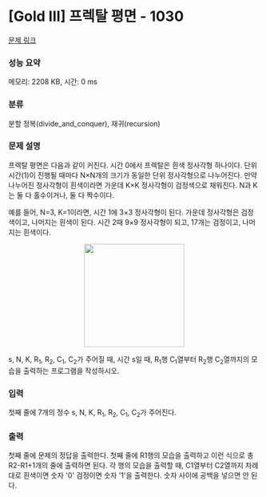 # [Gold III] 프렉탈 평면 - 1030 

[문제 링크](https://www.acmicpc.net/problem/1030) 

### 성능 요약

메모리: 2208 KB, 시간: 0 ms

### 분류

분할 정복(divide_and_conquer), 재귀(recursion)

### 문제 설명

<p>프렉탈 평면은 다음과 같이 커진다. 시간 0에서 프렉탈은 흰색 정사각형 하나이다. 단위 시간(1)이 진행될 때마다 N×N개의 크기가 동일한 단위 정사각형으로 나누어진다. 만약 나누어진 정사각형이 흰색이라면 가운데 K×K 정사각형이 검정색으로 채워진다. N과 K는 둘 다 홀수이거나, 둘 다 짝수이다.</p>

<p>예를 들어, N=3, K=1이라면, 시간 1에 3×3 정사각형이 된다. 가운데 정사각형은 검정색이고, 나머지는 흰색이 된다. 시간 2때 9×9 정사각형이 되고, 17개는 검정이고, 나머지는 흰색이다.</p>

<p style="text-align: center;"><img alt="" src="https://upload.acmicpc.net/209f7362-9252-4bb8-b40d-91e115e42cf3/-/preview/" style="width: 200px; height: 206px;"></p>

<p>s, N, K, R<sub>1</sub>, R<sub>2</sub>, C<sub>1</sub>, C<sub>2</sub>가 주어질 때, 시간 s일 때, R<sub>1</sub>행 C<sub>1</sub>열부터 R<sub>2</sub>행 C<sub>2</sub>열까지의 모습을 출력하는 프로그램을 작성하시오.</p>

### 입력 

 <p>첫째 줄에 7개의 정수 s, N, K, R<sub>1</sub>, R<sub>2</sub>, C<sub>1</sub>, C<sub>2</sub>가 주어진다.</p>

### 출력 

 <p>첫째 줄에 문제의 정답을 출력한다. 첫째 줄에 R1행의 모습을 출력하고 이런 식으로 총 R2-R1+1개의 줄에 출력하면 된다. 각 행의 모습을 출력할 때, C1열부터 C2열까지 차례대로 흰색이면 숫자 '0' 검정이면 숫자 '1'을 출력한다. 숫자 사이에 공백을 넣으면 안 된다.</p>

